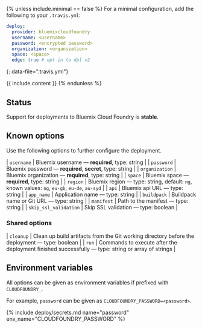 {% unless include.minimal == false %}
For a minimal configuration, add the following to your `.travis.yml`:

```yaml
deploy:
  provider: bluemixcloudfoundry
  username: <username>
  password: <encrypted password>
  organization: <organization>
  space: <space>
  edge: true # opt in to dpl v2
```
{: data-file=".travis.yml"}



{{ include.content }}
{% endunless %}

## Status

Support for deployments to Bluemix Cloud Foundry is **stable**.
## Known options

Use the following options to further configure the deployment.

| `username` | Bluemix username &mdash; **required**, type: string |
| `password` | Bluemix password &mdash; **required**, **secret**, type: string |
| `organization` | Bluemix organization &mdash; **required**, type: string |
| `space` | Bluemix space &mdash; **required**, type: string |
| `region` | Bluemix region &mdash; type: string, default: `ng`, known values: `ng`, `eu-gb`, `eu-de`, `au-syd` |
| `api` | Bluemix api URL &mdash; type: string |
| `app_name` | Application name &mdash; type: string |
| `buildpack` | Buildpack name or Git URL &mdash; type: string |
| `manifest` | Path to the manifest &mdash; type: string |
| `skip_ssl_validation` | Skip SSL validation &mdash; type: boolean |

### Shared options

| `cleanup` | Clean up build artifacts from the Git working directory before the deployment &mdash; type: boolean |
| `run` | Commands to execute after the deployment finished successfully &mdash; type: string or array of strings |

## Environment variables

All options can be given as environment variables if prefixed with `CLOUDFOUNDRY_`.

For example, `password` can be given as `CLOUDFOUNDRY_PASSWORD=<password>`.

{% include deploy/secrets.md name="password" env_name="CLOUDFOUNDRY_PASSWORD" %}
